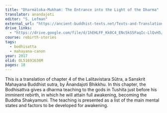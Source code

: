 ```yaml
---
title: "Dharmāloka-Mukhaṁ: The Entrance into the Light of the Dharma"
translator: anandajoti
editor: "S. Lefman"
external_url: "https://ancient-buddhist-texts.net/Texts-and-Translations/Short-Pieces-in-Sanskrit/Dharmaloka-Mukham.htm"
drive_links:
  - "https://drive.google.com/file/d/1hEHLFF_Kk0C4_ENc5kS5FaqIc-LlQvH5/view?usp=drive_link"
course: rebirth-stories
tags:
  - bodhisatta
  - mahayana-canon
year: 2017
olid: OL51691636M
pages: 18
---
```


This is a translation of chapter 4 of the Lalitavistara Sūtra, a Sanskrit Mahayana Buddhist sutra, by Ānandajoti Bhikkhu. In this chapter, the Bodhisattva gives a dharma teaching to the gods in Tushita just before his imminent rebirth, in which he will attain full awakening, becoming the Buddha Shakyamuni. The teaching is presented as a list of the main mental states and factors to be developed for awakening.
